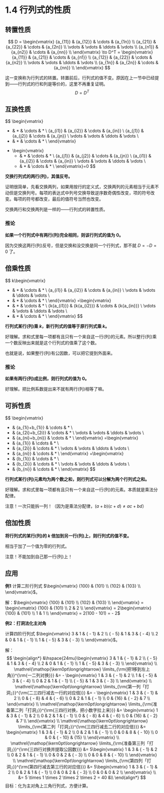 # 1.4 行列式的性质

## 转置性质

$$
D = \begin{vmatrix}
   {a_{11}} & {a_{12}} &  \cdots  & {a_{1n}}  \\ 
   {a_{21}} & {a_{22}} &  \cdots  & {a_{2n}}  \\ 
    \vdots  &  \vdots  &  \ddots  &  \vdots   \\ 
   {a_{n1}} & {a_{n2}} &  \cdots  & {a_{nn}}  \\ 
 \end{vmatrix}
\to D^T = \begin{vmatrix}
   {a_{11}} & {a_{21}} &  \cdots  & {a_{n1}}  \\ 
   {a_{12}} & {a_{22}} &  \cdots  & {a_{n2}}  \\ 
    \vdots  &  \vdots  &  \ddots  &  \vdots   \\ 
   {a_{1n}} & {a_{2n}} &  \cdots  & {a_{nn}}  \\ 
 \end{vmatrix}
$$

这一变换称为行列式的转置。转置前后，行列式的值不变。原因在上一节中已经提到——行列式的行和列是等价的，这里不再重复证明。
$$
D=D^T
$$

## 互换性质

$$
\begin{vmatrix}
   * & * &  \cdots  & *  \\ 
   {a_{i1}} & {a_{i2}} &  \cdots  & {a_{in}}  \\ 
   {a_{j1}} & {a_{j2}} &  \cdots  & {a_{jn}}  \\ 
    \vdots  &  \vdots  &  \ddots  &  \vdots   \\ 
   * & * &  \cdots  & *  \\ 
 \end{vmatrix}
+ \begin{vmatrix}
   * & * &  \cdots  & *  \\ 
   {a_{j1}} & {a_{j2}} &  \cdots  & {a_{jn}}  \\ 
   {a_{i1}} & {a_{i2}} &  \cdots  & {a_{in}}  \\ 
    \vdots  &  \vdots  &  \ddots  &  \vdots   \\ 
   * & * &  \cdots  & *  \\ 
 \end{vmatrix}=0
$$

**交换行列式的两行(列)，其值反号。**

证明很简单，先看交换两列，如果用按行的定义式，交换两列的元素相当于元素不动但是交换列号。每项的表达式中列号交换导致逆序数奇偶性改变，项的符号改变。每项的符号都改变，最后的值符号当然也改变。

交换两行和交换两列是一样的——行列式的转置性质。

### 推论

**如果一个行列式中有两行(列)完全相同，则该行列式的值为 $0$。**

因为交换这两行(列)反号，但是交换和没交换是同一个行列式，那不就 $D=-D=0$ 了。

## 倍乘性质

$$
k\begin{vmatrix}
   * & * &  \cdots  & *  \\ 
   {a_{i1}} & {a_{i2}} &  \cdots  & {a_{in}}  \\ 
    \vdots  &  \vdots  &  \ddots  &  \vdots   \\ 
   * & * &  \cdots  & *  \\ 
 \end{vmatrix}
=\begin{vmatrix}
   * & * &  \cdots  & *  \\ 
   {k{a_{i1}}} & {k{a_{i2}}} &  \cdots  & {k{a_{in}}}  \\ 
    \vdots  &  \vdots  &  \ddots  &  \vdots   \\ 
   * & * &  \cdots  & *  \\ 
 \end{vmatrix}
$$

**行列式某行(列)乘 $k$，新行列式的值等于原行列式乘 $k$。**

好理解。求和式里每一项都有且只有一个来自这一行(列)的元素。所以整行(列)乘一个数反映出来就是这个行列式的值乘了这个数。

也就是说，如果整行(列)有公因数，可以把它提到外面来。

### 推论

**如果有两行(列)成比例，则行列式的值为 $0$。**

好理解。把比例系数提出来不就有两行(列)相等了嘛。

## 可拆性质

$$
\begin{vmatrix}
   * & {a_{1i}+b_{1i}} &  \cdots  & *  \\ 
   * & {a_{2i}+b_{2i}} &  \cdots  & *  \\ 
    \vdots  &  \vdots  &  \ddots  &  \vdots   \\ 
   * & {a_{ni}+b_{ni}} &  \cdots  & *  \\ 
 \end{vmatrix}
=\begin{vmatrix}
   * & {a_{1i}} &  \cdots  & *  \\ 
   * & {a_{2i}} &  \cdots  & *  \\ 
    \vdots  &  \vdots  &  \ddots  &  \vdots   \\ 
   * & {a_{ni}} &  \cdots  & *  \\ 
 \end{vmatrix}
 +\begin{vmatrix}
   * & {b_{1i}} &  \cdots  & *  \\ 
   * & {b_{2i}} &  \cdots  & *  \\ 
    \vdots  &  \vdots  &  \ddots  &  \vdots   \\ 
   * & {b_{ni}} &  \cdots  & *  \\ 
 \end{vmatrix}
$$

**行列式某行(列)元素均为两个数之和，则行列式可以分解为两个行列式之和。**

好理解。求和式里每一项都有且只有一个来自这一行(列)的元素。本质就是乘法分配律。

注意！一次只能拆一列！（因为是乘法分配律，$(a+b)(c+d)\ne ac+bd$）

## 倍加性质

**将行列式的某行(列)的 $k$ 倍加到另一行(列)上，则行列式的值不变。**

相当于加了一个值为零的行列式。

注意！不能加到自己那一行(列)上！

## 应用

**例1** 计算二阶行列式 $\begin{vmatrix}
   {100} & {101}  \\ 
   {102} & {103}  \\  \end{vmatrix}$。

解：$\begin{vmatrix}
   {100} & {101}  \\ 
   {102} & {103}  \\ 
 \end{vmatrix} = \begin{vmatrix}
   {100} & {101}  \\ 
   2 & 2  \\ 
 \end{vmatrix} = 2\begin{vmatrix}
   {100} & {101}  \\ 
   1 & 1  \\ 
 \end{vmatrix} = 2(100 - 101) =  - 2$

**例2：打洞法化主对角**

计算四阶行列式 $\begin{vmatrix}
   3 & 1 & { - 1} & 2  \\ 
   { - 5} & 1 & 3 & { - 4}  \\ 
   2 & 0 & 1 & { - 1}  \\ 
   1 & { - 5} & 3 & { - 3}  \\ 
 \end{vmatrix}$。

解：
$$
\begin{align*}
  &\hspace{24mu}\begin{vmatrix}
   3 & 1 & { - 1} & 2  \\ 
   { - 5} & 1 & 3 & { - 4}  \\ 
   2 & 0 & 1 & { - 1}  \\ 
   1 & { - 5} & 3 & { - 3}  \\ 
 \end{vmatrix} \\ 
  \mathrel{\mathop{\kern0pt\longrightarrow}
\limits_{\rm{把1移到左上角}}^{\rm{一二列对换}}} &= - \begin{vmatrix}
   1 & 3 & { - 1} & 2  \\ 
   1 & { - 5} & 3 & { - 4}  \\ 
   0 & 2 & 1 & { - 1}  \\ 
   { - 5} & 1 & 3 & { - 3}  \\ 
 \end{vmatrix} \\ 
  \mathrel{\mathop{\kern0pt\longrightarrow}
\limits_{\rm{第一列「打洞」}}^{\rm{二三四行减去一行的对应倍}}} &= - \begin{vmatrix}
   1 & 3 & { - 1} & 2  \\ 
   0 & { - 8} & 4 & { - 6}  \\ 
   0 & 2 & 1 & { - 1}  \\ 
   0 & {16} & { - 2} & 7  \\ 
 \end{vmatrix} \\ 
  \mathrel{\mathop{\kern0pt\longrightarrow}
\limits_{\rm{准备第二列「打洞」}}^{\rm{三四行对换，把小数字拉上来}}} &= \begin{vmatrix}
   1 & 3 & { - 1} & 2  \\ 
   0 & 2 & 1 & { - 1}  \\ 
   0 & { - 8} & 4 & { - 6}  \\ 
   0 & {16} & { - 2} & 7  \\ 
 \end{vmatrix} \\ 
  \mathrel{\mathop{\kern0pt\longrightarrow}
\limits_{\rm{第二列「打洞」}}^{\rm{三四行减去二行的对应倍}}} &= \begin{vmatrix}
   1 & 3 & { - 1} & 2  \\ 
   0 & 2 & 1 & { - 1}  \\ 
   0 & 0 & 8 & { - 10}  \\ 
   0 & 0 & { - 10} & {15}  \\ 
 \end{vmatrix} \\ 
  \mathrel{\mathop{\kern0pt\longrightarrow}
\limits_{\rm{准备第三列「打洞」}}^{\rm{三四行对换并提取公因数}}} &= 5\begin{vmatrix}
   1 & 3 & { - 1} & 2  \\ 
   0 & 2 & 1 & { - 1}  \\ 
   0 & 0 & 2 & { - 3}  \\ 
   0 & 0 & 8 & { - 10}  \\ 
 \end{vmatrix} \\ 
  \mathrel{\mathop{\kern0pt\longrightarrow}
\limits_{\rm{第四列「打洞」}}^{\rm{第四行减去第三行的对应倍}}} &= 5\begin{vmatrix}
   1 & 3 & { - 1} & 2  \\ 
   0 & 2 & 1 & { - 1}  \\ 
   0 & 0 & 2 & { - 3}  \\ 
   0 & 0 & 0 & 2  \\ 
 \end{vmatrix} \\ 
   &= 5 \times 1 \times 2 \times 2 \times 2 = 40 &\\
 \end{align*}
$$
目标：化为主对角上三角行列式，方便计算。

